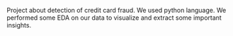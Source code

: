 Project about detection of credit card fraud. We used python language. We performed some EDA on our data to visualize and extract some important insights. 
